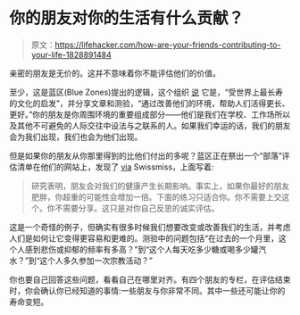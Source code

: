 # 你的朋友对你的生活有什么贡献？

> 原文：<https://lifehacker.com/how-are-your-friends-contributing-to-your-life-1828891484>

亲密的朋友是无价的。这并不意味着你不能评估他们的价值。

至少，这是蓝区(Blue Zones)提出的逻辑，这个组织 [说](https://www.bluezones.com/about/organization/) 它是，“受世界上最长寿的文化的启发”，并分享文章和测验，“通过改善他们的环境，帮助人们活得更长、更好。”你的朋友是你周围环境的重要组成部分——他们是我们在学校、工作场所以及其他不可避免的人际交往中设法与之联系的人。如果我们幸运的话，我们的朋友会为我们出现，我们也会为他们出现。



但是如果你的朋友从你那里得到的比他们付出的多呢？蓝区正在祭出一个“部落”评估清单在他们的网站上，发现了 [via](https://www.swiss-miss.com/2018/09/friday-link-pack-297.html) Swissmiss，上面写着:

> 研究表明，朋友会对我们的健康产生长期影响。事实上，如果你最好的朋友肥胖，你超重的可能性会增加一倍。下面的练习只适合你。你不需要上交这个。你不需要分享。这只是对你自己反思的诚实评估。

这是一个奇怪的例子，但确实有很多时候我们想要改变或改善我们的生活，并考虑人们是如何让它变得更容易和更难的。测验中的问题包括“在过去的一个月里，这个人感到悲伤或抑郁的频率有多高？”到“这个人每天吃多少糖或喝多少罐汽水？”到“这个人多久参加一次宗教活动？”

你也要自己回答这些问题，看看自己在哪里对齐。有四个朋友的专栏，在评估结束时，你会确认你已经知道的事情:一些朋友与你非常不同。其中一些还可能让你的寿命变短。